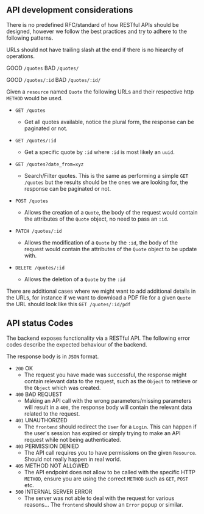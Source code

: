 ## API development considerations

There is no predefined RFC/standard of how RESTful APIs should be designed, however we follow the best practices and try to adhere to the following patterns.

URLs should not have trailing slash at the end if there is no hiearchy of operations.

GOOD `/quotes`
BAD `/quotes/`

GOOD `/quotes/:id`
BAD `/quotes/:id/`

Given a `resource` named `Quote` the following URLs and their respective http `METHOD` would be used.

* `GET /quotes`
    * Get all quotes available, notice the plural form, the response can be paginated or not.

* `GET /quotes/:id`
    * Get a specific quote by `:id` where `:id` is most likely an `uuid`.

* `GET /quotes?date_from=xyz`
    * Search/Filter quotes. This is the same as performing a simple `GET /quotes` but the results should be the ones we are looking for, the response can be paginated or not.

* `POST /quotes`
    * Allows the creation of a `Quote`, the body of the request would contain the attributes of the `Quote` object, no need to pass an `:id`.

* `PATCH /quotes/:id`
    * Allows the modification of a `Quote` by the `:id`, the body of the request would contain the attributes of the `Quote` object to be update with.

* `DELETE /quotes/:id`
    * Allows the deletion of a `Quote` by the `:id`

There are additional cases where we might want to add additional details in the URLs, for instance if we want to download a PDF file for a given `Quote` the URL should look like this `GET /quotes/:id/pdf`


## API status Codes

The backend exposes functionality via a RESTful API. The following error codes describe the expected behaviour of the backend.

The response body is in `JSON` format.

* `200` OK
    * The request you have made was successful, the response might contain relevant data to the request, such as the `Object` to retrieve or the `Object` which was created.
* `400` BAD REQUEST
    * Making an API call with the wrong parameters/missing parameters will result in a `400`, the response body will contain the relevant data related to the request.
* `401` UNAUTHORIZED
    * The `frontend` should redirect the `User` for a `Login`. This can happen if the user's session has expired or simply trying to make an API request while not being authenticated.
* `403` PERMISSION DENIED
    * The API call requires you to have permissions on the given `Resource`. Should not really happen in real world.
* `405` METHOD NOT ALLOWED
    * The API endpoint does not allow to be called with the specific HTTP `METHOD`, ensure you are using the correct `METHOD` such as `GET`, `POST` etc.
* `500` INTERNAL SERVER ERROR
    * The server was not able to deal with the request for various reasons... The `frontend` should show an `Error` popup or similar.
